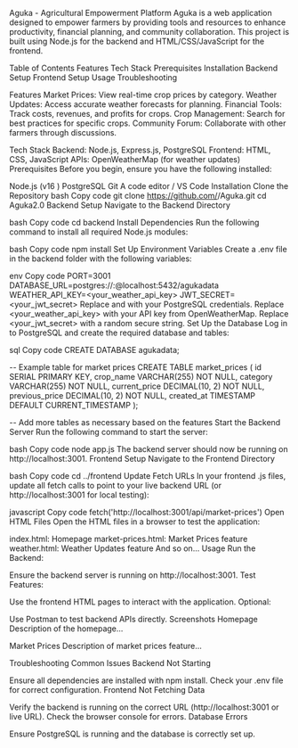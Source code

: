 Aguka - Agricultural Empowerment Platform
Aguka is a web application designed to empower farmers by providing tools and resources to enhance productivity, financial planning, and community collaboration. This project is built using Node.js for the backend and HTML/CSS/JavaScript for the frontend.

Table of Contents
Features
Tech Stack
Prerequisites
Installation
Backend Setup
Frontend Setup
Usage
Troubleshooting

Features
Market Prices: View real-time crop prices by category.
Weather Updates: Access accurate weather forecasts for planning.
Financial Tools: Track costs, revenues, and profits for crops.
Crop Management: Search for best practices for specific crops.
Community Forum: Collaborate with other farmers through discussions.

Tech Stack
Backend: Node.js, Express.js, PostgreSQL
Frontend: HTML, CSS, JavaScript
APIs: OpenWeatherMap (for weather updates)
Prerequisites
Before you begin, ensure you have the following installed:

Node.js (v16 )
PostgreSQL
Git
A code editor / VS Code
Installation
Clone the Repository
bash
Copy code
git clone https://github.com/<your-username>/Aguka.git
cd Aguka2.0
Backend Setup
Navigate to the Backend Directory

bash
Copy code
cd backend
Install Dependencies Run the following command to install all required Node.js modules:

bash
Copy code
npm install
Set Up Environment Variables Create a .env file in the backend folder with the following variables:

env
Copy code
PORT=3001
DATABASE_URL=postgres://<username>:<password>@localhost:5432/agukadata
WEATHER_API_KEY=<your_weather_api_key>
JWT_SECRET=<your_jwt_secret>
Replace <username> and <password> with your PostgreSQL credentials.
Replace <your_weather_api_key> with your API key from OpenWeatherMap.
Replace <your_jwt_secret> with a random secure string.
Set Up the Database Log in to PostgreSQL and create the required database and tables:

sql
Copy code
CREATE DATABASE agukadata;

-- Example table for market prices
CREATE TABLE market_prices (
    id SERIAL PRIMARY KEY,
    crop_name VARCHAR(255) NOT NULL,
    category VARCHAR(255) NOT NULL,
    current_price DECIMAL(10, 2) NOT NULL,
    previous_price DECIMAL(10, 2) NOT NULL,
    created_at TIMESTAMP DEFAULT CURRENT_TIMESTAMP
);

-- Add more tables as necessary based on the features
Start the Backend Server Run the following command to start the server:

bash
Copy code
node app.js
The backend server should now be running on http://localhost:3001.
Frontend Setup
Navigate to the Frontend Directory

bash
Copy code
cd ../frontend
Update Fetch URLs In your frontend .js files, update all fetch calls to point to your live backend URL (or http://localhost:3001 for local testing):

javascript
Copy code
fetch('http://localhost:3001/api/market-prices')
Open HTML Files Open the HTML files in a browser to test the application:

index.html: Homepage
market-prices.html: Market Prices feature
weather.html: Weather Updates feature
And so on...
Usage
Run the Backend:

Ensure the backend server is running on http://localhost:3001.
Test Features:

Use the frontend HTML pages to interact with the application.
Optional:

Use Postman to test backend APIs directly.
Screenshots
Homepage
Description of the homepage...

Market Prices
Description of market prices feature...

Troubleshooting
Common Issues
Backend Not Starting

Ensure all dependencies are installed with npm install.
Check your .env file for correct configuration.
Frontend Not Fetching Data

Verify the backend is running on the correct URL (http://localhost:3001 or live URL).
Check the browser console for errors.
Database Errors

Ensure PostgreSQL is running and the database is correctly set up.
